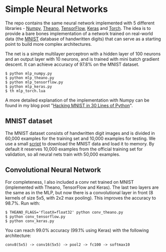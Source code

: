 # Simple Neural Networks

The repo contains the same neural network implemented with 5 different libraries -
[Numpy](http://www.numpy.org/), [Theano](http://www.deeplearning.net/software/theano/),
[TensorFlow](https://www.tensorflow.org/), [Keras](http://keras.io/) and
[Torch](http://torch.ch/). The idea is to provide a bare bones implementation of
a network trained on real-world data (the [MNIST](http://yann.lecun.com/exdb/mnist/)
database of handwritten digits) that can serve as a starting point to build more
complex architectures.

The net is a simple multilayer perceptron with a hidden layer of 100 neurons and
an output layer with 10 neurons, and is trained with mini batch gradient descent.
It can achieve accuracy of 97.8% on the MNIST dataset.

```shell
$ python mlp_numpy.py
$ python mlp_theano.py
$ python mlp_tensorflow.py
$ python mlp_keras.py
$ th mlp_torch.lua
```

A more detailed explanation of the implementation with Numpy can be found in my blog
post "[Hacking MNIST in 30 Lines of Python](http://jrusev.github.io/post/hacking-mnist/)".

## MNIST dataset

The MNIST dataset consists of handwritten digit images and is divided in 60,000
examples for the training set and 10,000 examples for testing. We use a small
[script](./mnist.py) to download the MNIST data and load it to memory. By default
it reserves 10,000 examples from the official training set for validation,
so all neural nets train with 50,000 examples.

## Convolutional Neural Network

For completeness, I also included a conv net trained on MNIST (implemented with
Theano, TensorFlow and Keras). The last two layers are the same as in the MLP,
but now there is a convolutional layer in front (8 kernels of size 5x5, with 2x2
max pooling). This improves the accuracy to 98.7%. Run with:

```shell
$ THEANO_FLAGS='floatX=float32' python conv_theano.py
$ python conv_tensorflow.py
$ python conv_keras.py
```

You can reach 99.0% accuracy (99.1% using Keras) with the following architecture:

```
conv8(5x5) -> conv16(5x5) -> pool2 -> fc100 -> softmax10
```
